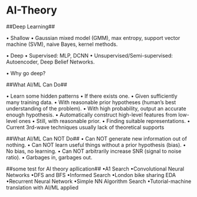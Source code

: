 # AI-Theory

##Deep Learning##

• Shallow
• Gaussian mixed model (GMM), max entropy, support vector machine (SVM),
  naive Bayes, kernel methods.


• Deep
• Supervised: MLP, DCNN
• Unsupervised/Semi-supervised: Autoencoder, Deep Belief Networks.


• Why go deep?


##What AI/ML Can Do##

• Learn some hidden patterns
• If there exists one.
• Given sufficiently many training data.
• With reasonable prior hypotheses (human’s best understanding of the problem).
• With high probability, output an accurate enough hypothesis.
• Automatically construct high-level features from low-level ones
• Still, with reasonable prior.
• Finding suitable representations.
• Current 3rd-wave techniques usually lack of theoretical supports

##What AI/ML Can NOT Do##
• Can NOT generate new information out of nothing.
• Can NOT learn useful things without a prior hypothesis (bias).
• No bias, no learning.
• Can NOT arbitrarily increase SNR (signal to noise ratio).
• Garbages in, garbages out.

##some test for AI theory apllication##
•A1 Search
•Convolutional Neural Networks
•DFS and BFS
•Informed Search
•London bike sharing EDA
•Recurrent Neural Network
•Simple NN Algorithm Search
•Tutorial-machine translation with AI/ML applied



